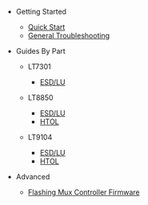 * Getting Started

  * [Quick Start](quickstart.md)
  * [General Troubleshooting](troubleshooting.md)

* Guides By Part

  * LT7301
  
    * [ESD/LU](lt7301/esd-lu.md)

  * LT8850
  
    * [ESD/LU](lt8850/esd-lu.md)
    * [HTOL](lt8850/htol.md)

  * LT9104
  
    * [ESD/LU](lt9104/esd-lu.md)
    * [HTOL](lt9104/htol.md)

* Advanced

  * [Flashing Mux Controller Firmware](flashing.md)
